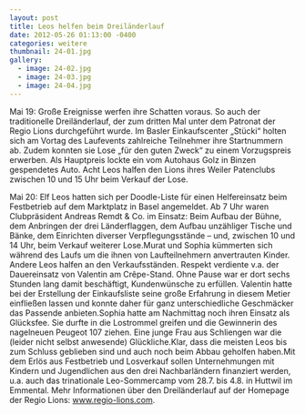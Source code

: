 ```yaml
---
layout: post
title: Leos helfen beim Dreiländerlauf
date: 2012-05-26 01:13:00 -0400
categories: weitere
thumbnail: 24-01.jpg
gallery:
  - image: 24-02.jpg
  - image: 24-03.jpg
  - image: 24-04.jpg
---
```

Mai 19: Große Ereignisse werfen ihre Schatten voraus. So auch der traditionelle Dreiländerlauf, der zum dritten Mal unter dem Patronat der Regio Lions durchgeführt wurde. Im Basler Einkaufscenter „Stücki“ holten sich am Vortag des Laufevents zahlreiche Teilnehmer ihre Startnummern ab. Zudem konnten sie Lose „für den guten Zweck“ zu einem Vorzugspreis erwerben. Als Hauptpreis lockte ein vom Autohaus Golz in Binzen gespendetes Auto. Acht Leos halfen den Lions ihres Weiler Patenclubs zwischen 10 und 15 Uhr beim Verkauf der Lose.

Mai 20: Elf Leos hatten sich per Doodle-Liste für einen Helfereinsatz beim Festbetrieb auf dem Marktplatz in Basel angemeldet. Ab 7 Uhr waren Clubpräsident Andreas Remdt & Co. im Einsatz: Beim Aufbau der Bühne, dem Anbringen der drei Länderflaggen, dem Aufbau unzähliger Tische und Bänke, dem Einrichten diverser Verpflegungsstände – und, zwischen 10 und 14 Uhr, beim Verkauf weiterer Lose.Murat und Sophia kümmerten sich während des Laufs um die ihnen von Laufteilnehmern anvertrauten Kinder. Andere Leos halfen an den Verkaufsständen. Respekt verdiente v.a. der Dauereinsatz von Valentin am Crêpe-Stand. Ohne Pause war er dort sechs Stunden lang damit beschäftigt, Kundenwünsche zu erfüllen. Valentin hatte bei der Erstellung der Einkaufsliste seine große Erfahrung in diesem Metier einfließen lassen und konnte daher für ganz unterschiedliche Geschmäcker das Passende anbieten.Sophia hatte am Nachmittag noch ihren Einsatz als Glücksfee. Sie durfte in die Lostrommel greifen und die Gewinnerin des nagelneuen Peugeot 107 ziehen. Eine junge Frau aus Schliengen war die (leider nicht selbst anwesende) Glückliche.Klar, dass die meisten Leos bis zum Schluss geblieben sind und auch noch beim Abbau geholfen haben.Mit dem Erlös aus Festbetrieb und Losverkauf sollen Unternehmungen mit Kindern und Jugendlichen aus den drei Nachbarländern finanziert werden, u.a. auch das trinationale Leo-Sommercamp vom 28.7. bis 4.8. in Huttwil im Emmental. Mehr Informationen über den Dreiländerlauf auf der Homepage der Regio Lions: www.regio-lions.com.